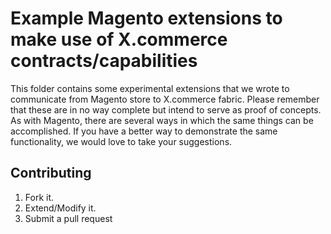 Example Magento extensions to make use of X.commerce contracts/capabilities
=============

This folder contains some experimental extensions that we wrote to communicate from Magento store to X.commerce fabric.
Please remember that these are in no way complete but intend to serve as proof of concepts. As with Magento, there are several
ways in which the same things can be accomplished. If you have a better way to demonstrate the same functionality, we would love
to take your suggestions. 


Contributing
------------

1. Fork it.
2. Extend/Modify it.
3. Submit a pull request
